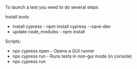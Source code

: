 To launch a test you need to do several steps

Install tools:
* install cypress - npm install cypress --save-dev
* update node_modules - npm install

Scripts:
* npx cypress open - Opens a GUI runner
* npx cypress run - Runs tests in non-gui mode (in console)
* npx cypress run <script> - Runs a specific script


Custom scripts:
To create a custom script proceed to package.json. In the section "scripts" you can add your scripts.
Name of the script could be any and it is up to you.

"start": "npx cypress run --spec cypress/e2e/*" - launches all tests in the folder e2e
so to start that script you should use 
npx cypress run start

Before the tests launch, please make sure that each of the following requirements are met:
* Three active accounts - two as normal user/creator, the 3rd is a subscriber.  
* creator_link - should have an active creator with at least one subscription
* purchase_link - should have an active subscription for purchase
* post - should have a created post from any creator
* unsubscribe - should have an active subscription for the account, which is used in specific test
* crypto_disabled - first, the correct creator with disabled crypto should be used. Then, find a mentioned creator's susbcription for purchase.

All posts, subscribers, pages, etc, which were created during tests have a "test" word in each of input fields.

User 1: 
* email - john.doe@mail.com
* password - Qwert1234
* tiers - 3 different tiers for verifying
* creator title - 'John Doe'

User 2: 
* email - test@test.pl
* password - Qwert1234
* you should following the User 1
* tiers - have 1 tier for verifying
* creator title - 'Test Title'

User subscriber - only for subscription testing purposes: 
* email - sub@test.pl
* password - Qwert1234
* you should following the User 1
* you should have active subscription from User 1

To find a creator, use findCreatorName variable in credentials.

Why to NOT to use imports, but cy.fixtures?
https://docs.cypress.io/api/commands/fixture